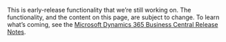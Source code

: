 This is early-release functionality that we’re still working on. The functionality, and the content on this page, are subject to change. To learn what’s coming, see the [Microsoft Dynamics 365 Business Central Release Notes](https://go.microsoft.com/fwlink/?linkid=2047422).